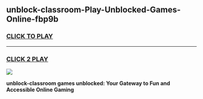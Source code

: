 
## unblock-classroom-Play-Unblocked-Games-Online-fbp9b
<h3>
<a href="https://premium76.site?title=unblock-classroom&ref=25A">CLICK TO PLAY</a></h3>
<hr>

<h3>
<a href="https://premium76.site?title=unblock-classroom&ref=25A">CLICK 2 PLAY</a>
  
</h3>

<a href="https://premium76.site?title=unblock-classroom&ref=25A"><img src="https://clearcache.store/games.png"></a>


**unblock-classroom games unblocked: Your Gateway to Fun and Accessible Online Gaming**
